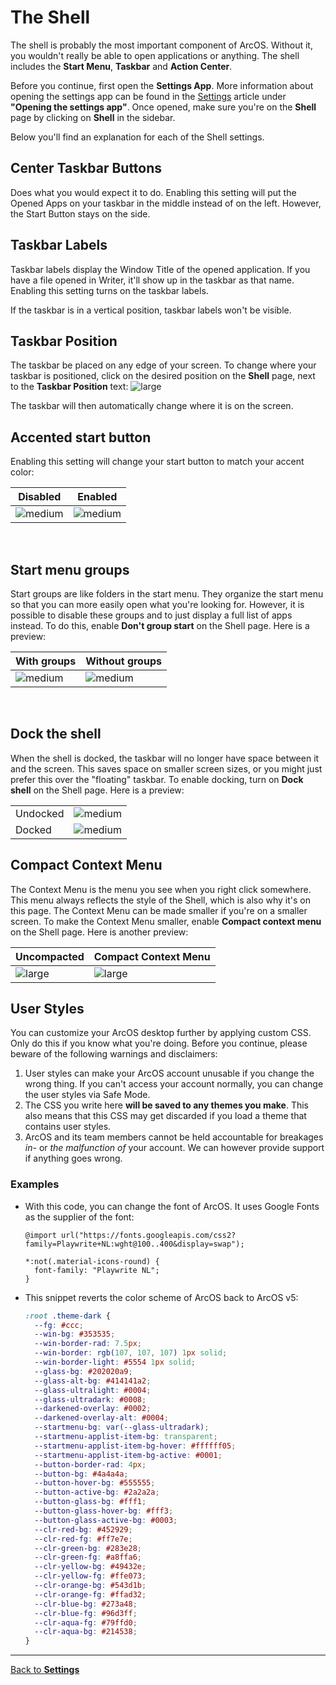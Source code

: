 # The Shell

The shell is probably the most important component of ArcOS. Without it, you wouldn't really be able to open applications or anything. The shell includes the **Start Menu**, **Taskbar** and **Action Center**.

Before you continue, first open the **Settings App**. More information about opening the settings app can be found in the [Settings](@client/help/Settings.md) article under **"Opening the settings app"**. Once opened, make sure you're on the **Shell** page by clicking on **Shell** in the sidebar.

Below you'll find an explanation for each of the Shell settings.

## Center Taskbar Buttons

Does what you would expect it to do. Enabling this setting will put the Opened Apps on your taskbar in the middle instead of on the left. However, the Start Button stays on the side.

## Taskbar Labels

Taskbar labels display the Window Title of the opened application. If you have a file opened in Writer, it'll show up in the taskbar as that name. Enabling this setting turns on the taskbar labels.

If the taskbar is in a vertical position, taskbar labels won't be visible.

## Taskbar Position

The taskbar be placed on any edge of your screen. To change where your taskbar is positioned, click on the desired position on the **Shell** page, next to the **Taskbar Position** text:
![large](@client/help/assets/settings-shell-taskbar-position.png)

The taskbar will then automatically change where it is on the screen.

## Accented start button

Enabling this setting will change your start button to match your accent color:

| Disabled                                                       | Enabled                                                       |
| -------------------------------------------------------------- | ------------------------------------------------------------- |
| ![medium](@client/help/assets/settings-shell-accented-off.png) | ![medium](@client/help/assets/settings-shell-accented-on.png) |

<br/>

## Start menu groups

Start groups are like folders in the start menu. They organize the start menu so that you can more easily open what you're looking for. However, it is possible to disable these groups and to just display a full list of apps instead. To do this, enable **Don't group start** on the Shell page. Here is a preview:

| With groups                                                       | Without groups                                                     |
| ----------------------------------------------------------------- | ------------------------------------------------------------------ |
| ![medium](@client/help/assets/settings-shell-start-groups-on.png) | ![medium](@client/help/assets/settings-shell-start-groups-off.png) |

<br/>

## Dock the shell

When the shell is docked, the taskbar will no longer have space between it and the screen. This saves space on smaller screen sizes, or you might just prefer this over the "floating" taskbar. To enable docking, turn on **Dock shell** on the Shell page. Here is a preview:

|          |                                                               |
| -------- | ------------------------------------------------------------- |
| Undocked | ![medium](@client/help/assets/settings-shell-docking-off.png) |
| Docked   | ![medium](@client/help/assets/settings-shell-docking-on.png)  |

## Compact Context Menu

The Context Menu is the menu you see when you right click somewhere. This menu always reflects the style of the Shell, which is also why it's on this page. The Context Menu can be made smaller if you're on a smaller screen. To make the Context Menu smaller, enable **Compact context menu** on the Shell page. Here is another preview:

| Uncompacted                                                          | Compact Context Menu                                                |
| -------------------------------------------------------------------- | ------------------------------------------------------------------- |
| ![large](@client/help/assets/settings-shell-compact-context-off.png) | ![large](@client/help/assets/settings-shell-compact-context-on.png) |

## User Styles

You can customize your ArcOS desktop further by applying custom CSS. Only do this if you know what you're doing. Before you continue, please beware of the following warnings and disclaimers:

1. User styles can make your ArcOS account unusable if you change the wrong thing. If you can't access your account normally, you can change the user styles via Safe Mode.
2. The CSS you write here **will be saved to any themes you make**. This also means that this
   CSS may get discarded if you load a theme that contains user styles.
3. ArcOS and its team members cannot be held accountable for breakages _in-_ or
   _the malfunction of_ your account. We can however provide support if anything goes wrong.

### Examples

- With this code, you can change the font of ArcOS. It uses Google Fonts as the supplier of the font:

  ```
  @import url("https://fonts.googleapis.com/css2?family=Playwrite+NL:wght@100..400&display=swap");

  *:not(.material-icons-round) {
    font-family: "Playwrite NL";
  }
  ```

- This snippet reverts the color scheme of ArcOS back to ArcOS v5:

  ```css
  :root .theme-dark {
    --fg: #ccc;
    --win-bg: #353535;
    --win-border-rad: 7.5px;
    --win-border: rgb(107, 107, 107) 1px solid;
    --win-border-light: #5554 1px solid;
    --glass-bg: #202020a9;
    --glass-alt-bg: #414141a2;
    --glass-ultralight: #0004;
    --glass-ultradark: #0008;
    --darkened-overlay: #0002;
    --darkened-overlay-alt: #0004;
    --startmenu-bg: var(--glass-ultradark);
    --startmenu-applist-item-bg: transparent;
    --startmenu-applist-item-bg-hover: #ffffff05;
    --startmenu-applist-item-bg-active: #0001;
    --button-border-rad: 4px;
    --button-bg: #4a4a4a;
    --button-hover-bg: #555555;
    --button-active-bg: #2a2a2a;
    --button-glass-bg: #fff1;
    --button-glass-hover-bg: #fff3;
    --button-glass-active-bg: #0003;
    --clr-red-bg: #452929;
    --clr-red-fg: #ff7e7e;
    --clr-green-bg: #283e28;
    --clr-green-fg: #a8ffa6;
    --clr-yellow-bg: #49432e;
    --clr-yellow-fg: #ffe073;
    --clr-orange-bg: #543d1b;
    --clr-orange-fg: #ffad32;
    --clr-blue-bg: #273a48;
    --clr-blue-fg: #96d3ff;
    --clr-aqua-fg: #79ffd0;
    --clr-aqua-bg: #214538;
  }
  ```

---

[Back to **Settings**](@client/help/Settings.md)

